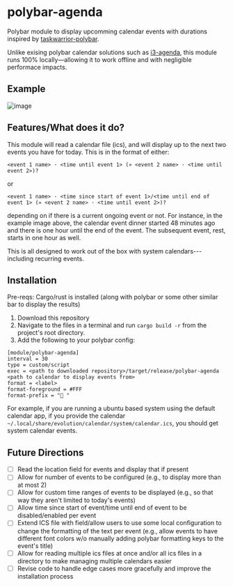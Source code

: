 # polybar-agenda
Polybar module to display upcomming calendar events with durations inspired by [taskwarrior-polybar](https://github.com/dakuten/taskwarrior-polybar). 

Unlike exising polybar calendar solutions such as [i3-agenda](https://github.com/rosenpin/i3-agenda), this module runs 100% locally—allowing it to work offline and with negligible performace impacts.

## Example

![image](https://github.com/user-attachments/assets/9cc4bfc0-9229-4b01-bc0a-97f8cb6e2ece)

## Features/What does it do?

This module will read a calendar file (ics), and will display up to the next two events you have for today. This is in the format of either: 

```
<event 1 name> · <time until event 1> (» <event 2 name> · <time until event 2>)?
```
or
```
<event 1 name> · <time since start of event 1>/<time until end of event 1> (» <event 2 name> · <time until event 2>)?
```
depending on if there is a current ongoing event or not. For instance, in the example image above, the calendar event dinner started 48 minutes ago and there is one hour until the end of the event. 
The subsequent event, rest, starts in one hour as well. 

This is all designed to work out of the box with system calendars---including recurring events.

## Installation 
Pre-reqs: Cargo/rust is installed (along with polybar or some other similar bar to display the results)
1. Download this repository
2. Navigate to the files in a terminal and run `cargo build -r` from the project's root directory.
3. Add the following to your polybar config:
```
[module/polybar-agenda]
interval = 30
type = custom/script
exec = <path to downloaded repository>/target/release/polybar-agenda <path to calendar to display events from>
format = <label>
format-foreground = #FFF
format-prefix = "󰃭 "
```
For example, if you are running a ubuntu based system using the default calendar app, if you provide the calendar `~/.local/share/evolution/calendar/system/calendar.ics`, you should get system calendar events. 


## Future Directions
- [ ] Read the location field for events and display that if present
- [ ] Allow for number of events to be configured (e.g., to display more than at most 2)
- [ ] Allow for custom time ranges of events to be displayed (e.g., so that way they aren't limited to today's events)
- [ ] Allow time since start of event/time until end of event to be disabled/enabled per event
- [ ] Extend ICS file with field/allow users to use some local configuration to change the formatting of the text per event (e.g., allow events to have different font colors w/o manually adding polybar formatting keys to the event's title)
- [ ] Allow for reading multiple ics files at once and/or all ics files in a directory to make managing multiple calendars easier
- [ ] Revise code to handle edge cases more gracefully and improve the installation process
